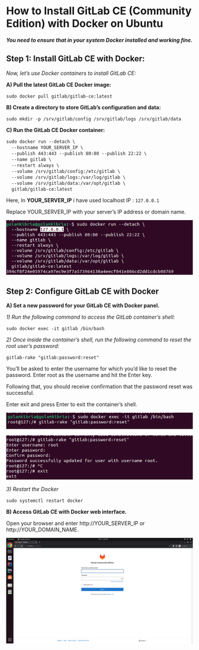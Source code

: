 # How to Install GitLab CE (Community Edition) with Docker on Ubuntu

**_You need to ensure that in your system Docker installed and working fine._**

## Step 1: Install GitLab CE with Docker:

_Now, let’s use Docker containers to install GitLab CE:_

**A)  Pull the latest GitLab CE Docker image:**

```
sudo docker pull gitlab/gitlab-ce:latest
```

**B) Create a directory to store GitLab’s configuration and data:**

```
sudo mkdir -p /srv/gitlab/config /srv/gitlab/logs /srv/gitlab/data
```

**C) Run the GitLab CE Docker container:**
```
sudo docker run --detach \
  --hostname YOUR_SERVER_IP \
  --publish 443:443 --publish 80:80 --publish 22:22 \
  --name gitlab \
  --restart always \
  --volume /srv/gitlab/config:/etc/gitlab \
  --volume /srv/gitlab/logs:/var/log/gitlab \
  --volume /srv/gitlab/data:/var/opt/gitlab \
  gitlab/gitlab-ce:latest
```
Here, In **YOUR_SERVER_IP** i have used localhost IP : ```127.0.0.1```

Replace YOUR_SERVER_IP with your server’s IP address or domain name.

![img.png](img.png)



## Step 2: Configure GitLab CE with Docker

**A) Set a new password for your GitLab CE with Docker panel.**

_1) Run the following command to access the GitLab container’s shell:_
```
sudo docker exec -it gitlab /bin/bash
```
_2) Once inside the container’s shell, run the following command to reset the root user’s password:_

```
gitlab-rake "gitlab:password:reset"
```


You’ll be asked to enter the username for which you’d like to reset the password. Enter root as the username and hit the Enter key.


Following that, you should receive confirmation that the password reset was successful.


Enter exit and press Enter to exit the container’s shell.

![img_3.png](img_3.png)

![img_1.png](img_1.png)

_3) Restart the Docker_

```
sudo systemctl restart docker
```

**B) Access GitLab CE with Docker web interface.**

Open your browser and enter http://YOUR_SERVER_IP or http://YOUR_DOMAIN_NAME.

![img_2.png](img_2.png)







